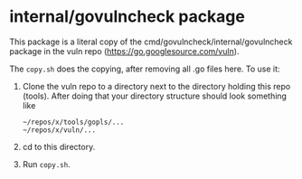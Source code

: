 # internal/govulncheck package

This package is a literal copy of the cmd/govulncheck/internal/govulncheck
package in the vuln repo (https://go.googlesource.com/vuln).

The `copy.sh` does the copying, after removing all .go files here. To use it:

1. Clone the vuln repo to a directory next to the directory holding this repo
   (tools). After doing that your directory structure should look something like
   ```
   ~/repos/x/tools/gopls/...
   ~/repos/x/vuln/...
   ```

2. cd to this directory.

3. Run `copy.sh`.
